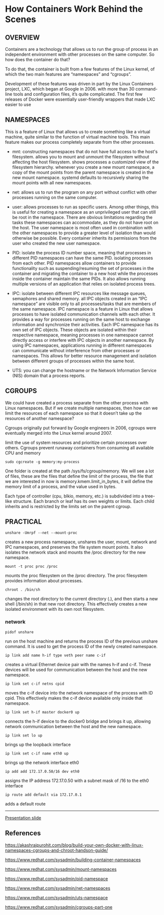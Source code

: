 # How Containers Work Behind the Scenes
## OVERVIEW

Containers are a technology that allows us to run the group of process in an independent environment with other processes on the same computer. So how does the container do that?

To do that, the container is built from a few features of the Linux kernel, of which the two main features are “namespaces” and “cgroups”.

Development of these features was driven in part by the Linux Containers project, LXC, which began at Google in 2006. with more than 30 command-line tools and configuration files, it’s quite complicated.
The first few releases of Docker were essentially user-friendly wrappers that made LXC easier to use

## NAMESPACES

This is a feature of Linux that allows us to create something like a virtual machine, quite similar to the function of virtual machine tools. This main feature makes our process completely separate from the other processes.


- mnt: constructing namespaces that do not have full access to the host's filesystem. allows you to mount and unmount the filesystem without affecting the host filesystem. shows
processes a customized view of the filesystem hierarchy. whenever you create a new mount namespace, a copy of the mount points from the parent namespace is created in the new mount namespace. systemd defaults to recursively sharing the mount points with all new namespaces.

- net: allows us to run the program on any port without conflict with other processes running on the same computer.

- user: allows processes to run as specific users. Among other things, this is useful for creating a namespace as an unprivileged user that can still be root in the namespace. There are obvious limitations regarding the tasks these namespaces can accommodate, as they do not have root on the host. The user namespace is most often used in combination with the other namespaces to provide a greater level of isolation than would otherwise be possible.
Every container inherits its permissions from the user who created the new user namespace.

- PID: isolate the process ID number space, meaning that processes in different PID namespaces can have the same PID. isolating processes from each other. PID namespaces allow containers to provide functionality such as suspending/resuming the set of processes in the container and migrating the container to a new host while the processes inside the container maintain the same PIDs. It also allows running multiple versions of an application that relies on isolated process trees.

- IPC: isolate between different IPC resources like message queues, semaphores and shared memory. all IPC objects created in an “IPC namespace” are visible only to all processes/tasks that are members of the same namespace.
IPC namespace is a feature in Linux that allows processes to have isolated communication channels with each other. It provides a way for processes running on the same host to exchange information and synchronize their activities.
Each IPC namespace has its own set of IPC objects. These objects are isolated within their respective namespace, meaning processes in one namespace cannot directly access or interfere with IPC objects in another namespace.
By using IPC namespaces, applications running in different namespaces can communicate without interference from other processes or namespaces. This allows for better resource management and isolation between different groups of processes within the same host.
  
- UTS: you can change the hostname or the Network Information Service (NIS) domain that a process reports.

## CGROUPS

We could have created a process separate from the other process with Linux namespaces. But if we create multiple namespaces, then how can we limit the resources of each namespace so that it doesn’t take up the resources of another namespace?

Cgroups originally put forward by Google engineers in 2006, cgroups were eventually merged into the Linux kernel around 2007. 

limit the use of system resources and prioritize certain processes over others. Cgroups prevent runaway containers from consuming all available CPU and memory

    sudo cgcreate -g memory:my-process

One folder is created at the path /sys/fs/cgroup/memory.
We will see a lot of files, these are the files that define the limit of the process, the file that we are interested in now is memory.kmem.limit_in_bytes, it will define the memory limit of a process, and the value used in bytes.

Each type of controller (cpu, blkio, memory, etc.) is subdivided into a tree-like structure. Each branch or leaf has its own weights or limits. Each child inherits and is restricted by the limits set on the parent cgroup.

## PRACTICAL

    unshare -Umrpf --net --mount-proc
creates a new process namespace, unshares the user, mount, network and IPC namespaces, and preserves the file system mount points. It also isolates the network stack and mounts the /proc directory for the new namespace.

    mount -t proc proc /proc
mounts the proc filesystem on the /proc directory. The proc filesystem provides information about processes.

    chroot . /bin/sh
changes the root directory to the current directory (.), and then starts a new shell (/bin/sh) in that new root directory. This effectively creates a new isolated environment with its own root filesystem.

### network
    pidof unshare
run on the host machine and returns the process ID of the previous unshare command. It is used to get the process ID of the newly created namespace.

    ip link add name h-if type veth peer name c-if
creates a virtual Ethernet device pair with the names h-if and c-if. These devices will be used for communication between the host and the new namespace.

    ip link set c-if netns cpid 
moves the c-if device into the network namespace of the process with ID cpid. This effectively makes the c-if device available only inside that namespace.

    ip link set h-if master docker0 up
connects the h-if device to the docker0 bridge and brings it up, allowing network communication between the host and the new namespace.

    ip link set lo up
brings up the loopback interface

    ip link set c-if name eth0 up
brings up the network interface eth0

    ip add add 172.17.0.50/16 dev eth0
assigns the IP address 172.17.0.50 with a subnet mask of /16 to the eth0 interface

    ip route add default via 172.17.0.1 
adds a default route

---

[Presentation slide](https://www.canva.com/design/DAFrz2c4PWM/teCifTW8oVhFNRfrpi01xw/view?utm_content=DAFrz2c4PWM&utm_campaign=designshare&utm_medium=link&utm_source=publishsharelink#5)

## References

https://akashrajpurohit.com/blog/build-your-own-docker-with-linux-namespaces-cgroups-and-chroot-handson-guide/

https://www.redhat.com/sysadmin/building-container-namespaces

https://www.redhat.com/sysadmin/mount-namespaces

https://www.redhat.com/sysadmin/pid-namespace

https://www.redhat.com/sysadmin/net-namespaces

https://www.redhat.com/sysadmin/uts-namespace

https://www.redhat.com/sysadmin/cgroups-part-one



